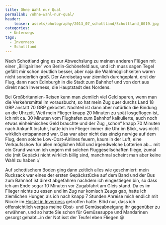 ```yaml
---
title: Ohne Wahl nur Qual
permalink: /ohne-wahl-nur-qual/
header:
    teaser: assets/photography/2013_07_schottland/Schottland_0019.jpg
categories:
  - Unterwegs
tags:
  - Inverness
  - Schottland
---
```

Nach Schottland ging es zur Abwechslung zu meinen anderen Flügen mit einer „Billigairline“ von Berlin-Schönefeld aus, 
und ich muss sagen Tegel gefällt mir schon deutlich besser, aber naja die Wahlmöglichkeiten waren nicht sonderlich groß. 
Der Anreisetag war ziemlich durchgeplant, erst der Flug, dann nach Edinburgh in die Stadt zum Bahnhof und von dort aus direkt nach Inverness, 
die Hauptstadt des Nordens.

Bei Großbritannien-Reisen kann man ziemlich viel Geld sparen, wenn man die Verkehrsmittel im vorausbucht, 
so hat mein Zug quer durchs Land 18 GBP anstatt 70 GBP gekostet. Nachteil ist dann aber natürlich die Bindung an die Uhrzeit. 
Weil mein Flieger knapp 20 Minuten zu spät losgeflogen ist, ich mit ca. 30 Minuten vom Flughafen zum Bahnhof kalkulierte, 
auch noch etwas einheimisches Geld brauchte und der Zug „schon“ knapp 70 Minuten nach Ankunft losfuhr, 
hatte ich im Flieger immer die Uhr im Blick, was nicht wirklich entspannend war. Das war aber nicht das einzig nervige auf dem Flug, 
denn solche Low-Cost-Airlines feuern, kaum in der Luft, eine Verkaufsshow für allen möglichen Müll und irgendwelche Lotterien ab&#8230;
mit ein Grund warum ich ungern mit solchen Fluggesellschaften fliege, zumal die (mit Gepäck) nicht wirklich billig sind, 
manchmal scheint man aber keine Wahl zu haben :/

Auf schottischem Boden ging dann zeitlich alles wie geschmiert: mein Rucksack war eines der ersten Gepäckstücke 
auf dem Band und der Bus zum Bahnhof ist direkt abgefahren nachdem ich eingestiegen bin, 
so dass ich am Ende sogar 10 Minuten vor Zugabfahrt am Gleis stand. Da es im Flieger nichts zu essen und im Zug nur komisch Zeugs gab, 
hatte ich ziemlichen Hunger, als ich nach knapp 7 Stunden Anreise mich endlich mit Nicole 
im [Hostel in Inverness](http://invernessstudenthotel.com/) getroffen hatte. 
Blöd nur, dass ich offensichtlich vergas meine Obst- und Gemüseabneigung ihr gegenüber zu erwähnen, 
und so hatte Sie schon für Gemüsesuppe und Mandarinen gesorgt gehabt&#8230;in der Not isst der Teufel eben Fliegen 😀